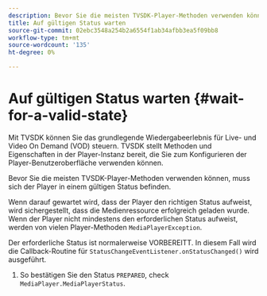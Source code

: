 ```yaml
---
description: Bevor Sie die meisten TVSDK-Player-Methoden verwenden können, muss sich der Player in einem gültigen Status befinden.
title: Auf gültigen Status warten
source-git-commit: 02ebc3548a254b2a6554f1ab34afbb3ea5f09bb8
workflow-type: tm+mt
source-wordcount: '135'
ht-degree: 0%

---
```


# Auf gültigen Status warten {#wait-for-a-valid-state}

Mit TVSDK können Sie das grundlegende Wiedergabeerlebnis für Live- und Video On Demand (VOD) steuern. TVSDK stellt Methoden und Eigenschaften in der Player-Instanz bereit, die Sie zum Konfigurieren der Player-Benutzeroberfläche verwenden können.

Bevor Sie die meisten TVSDK-Player-Methoden verwenden können, muss sich der Player in einem gültigen Status befinden.

Wenn darauf gewartet wird, dass der Player den richtigen Status aufweist, wird sichergestellt, dass die Medienressource erfolgreich geladen wurde. Wenn der Player nicht mindestens den erforderlichen Status aufweist, werden von vielen Player-Methoden `MediaPlayerException`.

Der erforderliche Status ist normalerweise VORBEREITT. In diesem Fall wird die Callback-Routine für `StatusChangeEventListener.onStatusChanged()` wird ausgeführt.

1. So bestätigen Sie den Status `PREPARED`, check `MediaPlayer.MediaPlayerStatus`.
